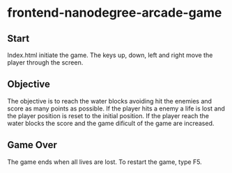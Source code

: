 # frontend-nanodegree-arcade-game

## Start

Index.html initiate the game. The keys up, down, left and right move the player through the screen.

## Objective

The objective is to reach the water blocks avoiding hit the enemies and score as many points as possible. 
If the player hits a enemy a life is lost and the player position is reset to the initial position. 
If the player reach the water blocks the score and the game dificult of the game are increased. 

## Game Over

The game ends when all lives are lost. To restart the game, type F5.  